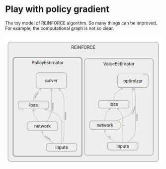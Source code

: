 # Play with policy gradient
The toy model of REINFORCE algorithm. So many things can be improved. For example, the computational graph is not so clear.

![reinforce](sample/reinforce.png)